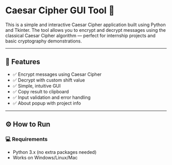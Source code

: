 # Caesar Cipher GUI Tool 🔐

This is a simple and interactive Caesar Cipher application built using Python and Tkinter. The tool allows you to encrypt and decrypt messages using the classical Caesar Cipher algorithm — perfect for internship projects and basic cryptography demonstrations.

---

## 🧩 Features

- ✅ Encrypt messages using Caesar Cipher
- ✅ Decrypt with custom shift value
- ✅ Simple, intuitive GUI
- ✅ Copy result to clipboard
- ✅ Input validation and error handling
- ✅ About popup with project info

---
## ⚙️ How to Run

### 💻 Requirements
- Python 3.x (no extra packages needed)
- Works on Windows/Linux/Mac
